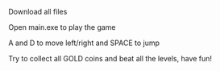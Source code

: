 Download all files

Open main.exe to play the game

A and D to move left/right and SPACE to jump 

Try to collect all GOLD coins and beat all the levels, have fun!
